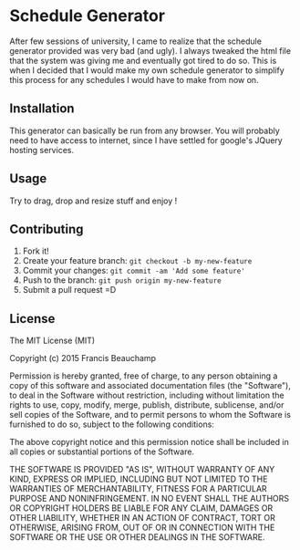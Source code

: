 # Schedule Generator

After few sessions of university, I came to realize that the schedule generator provided was very bad (and ugly). I always tweaked the html file that the system was giving me and eventually got tired to do so. This is when I decided that I would make my own schedule generator to simplify this process for any schedules I would have to make from now on.

## Installation

This generator can basically be run from any browser. You will probably need to have access to internet, since I have settled for google's JQuery hosting services.

## Usage

Try to drag, drop and resize stuff and enjoy !

## Contributing

1. Fork it!
2. Create your feature branch: `git checkout -b my-new-feature`
3. Commit your changes: `git commit -am 'Add some feature'`
4. Push to the branch: `git push origin my-new-feature`
5. Submit a pull request =D

## License

The MIT License (MIT)

Copyright (c) 2015 Francis Beauchamp

Permission is hereby granted, free of charge, to any person obtaining a copy
of this software and associated documentation files (the "Software"), to deal
in the Software without restriction, including without limitation the rights
to use, copy, modify, merge, publish, distribute, sublicense, and/or sell
copies of the Software, and to permit persons to whom the Software is
furnished to do so, subject to the following conditions:

The above copyright notice and this permission notice shall be included in all
copies or substantial portions of the Software.

THE SOFTWARE IS PROVIDED "AS IS", WITHOUT WARRANTY OF ANY KIND, EXPRESS OR
IMPLIED, INCLUDING BUT NOT LIMITED TO THE WARRANTIES OF MERCHANTABILITY,
FITNESS FOR A PARTICULAR PURPOSE AND NONINFRINGEMENT. IN NO EVENT SHALL THE
AUTHORS OR COPYRIGHT HOLDERS BE LIABLE FOR ANY CLAIM, DAMAGES OR OTHER
LIABILITY, WHETHER IN AN ACTION OF CONTRACT, TORT OR OTHERWISE, ARISING FROM,
OUT OF OR IN CONNECTION WITH THE SOFTWARE OR THE USE OR OTHER DEALINGS IN THE
SOFTWARE.